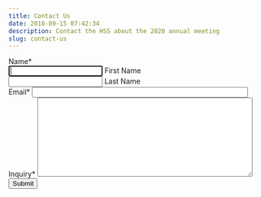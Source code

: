 ```yaml
---
title: Contact Us
date: 2018-09-15 07:42:34
description: Contact the HSS about the 2020 annual meeting
slug: contact-us
---
```


<form class="form" method="post" novalidate enctype="multipart/form-data" action="https://www.formstack.com/forms/index.php"id="fsForm3462092">
    <input type="hidden" name="form" value="3462092" />
    <input type="hidden" name="viewkey" value="WASlSFwc5D" />
    <input type="hidden" name="hidden_fields" id="hidden_fields3462092" value="" />
    <input type="hidden" name="_submit" value="1" />
    <input type="hidden" name="incomplete" id="incomplete3462092" value="" />
    <input type="hidden" name="incomplete_password" id="incomplete_password3462092" />
    <input type="hidden" name="style_version" value="3" />
    <input type="hidden" id="viewparam" name="viewparam" value="747667" />
    <div id="requiredFieldsError" style="display:none;">Please fill in a valid value for all required fields</div>
    <div id="invalidFormatError" style="display:none;">Please ensure all values are in a proper format.</div>
    <div id="resumeConfirm" style="display:none;">Are you sure you want to leave this form and resume later?</div>
    <div id="resumeConfirmPassword" style="display: none;">Are you sure you want to leave this form and resume
        later? If so, please enter a password below to securely save your form.</div>
    <div id="saveAndResume" style="display: none;">Save and Resume Later</div>
    <div id="saveResumeProcess" style="display: none;">Save and get link</div>
    <div id="fileTypeAlert" style="display:none;">You must upload one of the following file types for the selected
        field:</div>
    <div id="embedError" style="display:none;">There was an error displaying the form. Please copy and paste the
        embed code again.</div>
    <div id="applyDiscountButton" style="display:none;">Apply Discount</div>
    <div id="dcmYouSaved" style="display:none;">You saved</div>
    <div id="dcmWithCode" style="display:none;">with code</div>
    <div id="submitButtonText" style="display:none;">Submit Form</div>
    <div id="submittingText" style="display:none;">Submitting</div>
    <div id="validatingText" style="display:none;">Validating</div>
    <div id="autocaptureDisabledText" style="display:none;"></div>
    <div id="paymentInitError" style="display:none;">There was an error initializing the payment processor on this
        form. Please contact the form owner to correct this issue.</div>
    <div id="checkFieldPrompt" style="display:none;">Please check the field: </div>
    <div  id="fsPage3462092-1">
        <div id="ReactContainer3462092" style="display:none"
            data-fs-react-app-id="3462092"></div>
        <div class="fsSection fs1Col">
            <div id="fsRow3462092-1" class="fsRow fsFieldRow fsLastRow">
                <div class="fsRowBody fsCell fsFieldCell fsFirst fsLast fsLabelVertical fsSpan100" id="fsCell77929774"
                    lang="en" fs-field-type="name" fs-field-validation-name="Name">
                    <span id="label77929774" class="fsLabel fsRequiredLabel">Name<span class="required"
                            >*</span></span>
                    <div class="form-name">
                        <div class="fsSubField fsNameFirst">
                            <input type="text" id="field77929774-first" name="field77929774-first" size="20"
                                aria-label="First Name" value="" required class="fsField fsFieldName fsRequired"
                                aria-required="true"
                                autofocus/>
                            <label class="fsSupporting fsRequiredLabel" for="field77929774-first">First Name</label>
                        </div>
                        <div class="fsSubField fsNameLast">
                            <input type="text" id="field77929774-last" name="field77929774-last" size="20"
                                aria-label="Last Name" value="" required class="fsField fsFieldName fsRequired"
                                aria-required="true" />
                            <label class="fsSupporting fsRequiredLabel" for="field77929774-last">Last Name</label>
                        </div>
                    </div>
                    <div ></div>
                </div>
            </div>
            <div id="fsRow3462092-2" class="fsRow fsFieldRow fsLastRow">
                <div class="fsRowBody fsCell fsFieldCell fsFirst fsLast fsLabelVertical fsSpan100" id="fsCell77929823"
                    lang="en" fs-field-type="email" fs-field-validation-name="Email">
                    <label id="label77929823" class="fsLabel fsRequiredLabel" for="field77929823">Email<span class="required"
                            >*</span> </label>
                    <input type="email" id="field77929823" name="field77929823" size="50" required="required" value=""
                        class="fsField fsFormatEmail fsRequired" aria-required="true" />
                </div>
            </div>
            <div id="fsRow3462092-4" class="fsRow fsFieldRow fsLastRow">
                <div class="fsRowBody fsCell fsFieldCell fsFirst fsLast fsLabelVertical fsSpan100" id="fsCell77929846"
                    lang="en" fs-field-type="textarea" fs-field-validation-name="Inquiry">
                    <label id="label77929846" class="fsLabel fsRequiredLabel" for="field77929846">Inquiry<span
                            class="required">*</span> </label>
                    <textarea id="field77929846" class="fsField fsRequired " name="field77929846" rows="10" cols="50"
                        required aria-required="true"></textarea>
                </div>
            </div>
        </div>
    </div>
    <div id="fsSubmit3462092" class="fsSubmit fsPagination">
      <button class="form-button" id="fsSubmitButton3462092" type="submit">Submit</button>
        <div ></div>
        <div >
        </div>
    </div>
    <script src="https://www.google.com/recaptcha/api.js" async defer></script>
<div class="g-recaptcha"
aria-hidden="true"
data-sitekey="6LetKEIUAAAAAPk-uUXqq9E82MG3e40OMt_74gjS"
data-callback="onSubmit"
data-size="invisible">
</div>

</form>
